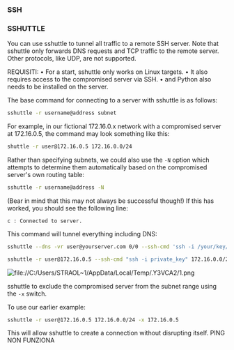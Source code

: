 ### **SSH**
### **SSHUTTLE**
You can use sshuttle to tunnel all traffic to a remote SSH server. Note that sshuttle only forwards DNS requests and TCP traffic to the remote server. Other protocols, like UDP, are not supported.

REQUISITI:
• For a start, sshuttle only works on Linux targets.
• It also requires access to the compromised server via SSH.
• and Python also needs to be installed on the server.

The base command for connecting to a server with sshuttle is as follows:
```bash
sshuttle -r username@address subnet
```
For example, in our fictional 172.16.0.x network with a compromised server at 172.16.0.5, the command may look something like this:
```bash
shuttle -r user@172.16.0.5 172.16.0.0/24
```
Rather than specifying subnets, we could also use the `-N` option which attempts to determine them automatically based on the compromised server's own routing table:
```bash
sshuttle -r username@address -N
```
(Bear in mind that this may not always be successful though!)
If this has worked, you should see the following line:

`c : Connected to server.`

This command will tunnel everything including DNS:
```bash
sshuttle --dns -vr user@yourserver.com 0/0 --ssh-cmd 'ssh -i /your/key/path.pem'
```

```bash
sshuttle -r user@172.16.0.5 --ssh-cmd "ssh -i private_key" 172.16.0.0/24
```
![file://C:/Users/STRAOL~1/AppData/Local/Temp/.Y3VCA2/1.png](file://C:/Users/STRAOL~1/AppData/Local/Temp/.Y3VCA2/1.png)

sshuttle to exclude the compromised server from the subnet range using the `-x` switch.

To use our earlier example:
```bash
sshuttle -r user@172.16.0.5 172.16.0.0/24 -x 172.16.0.5
```
This will allow sshuttle to create a connection without disrupting itself.
PING NON FUNZIONA